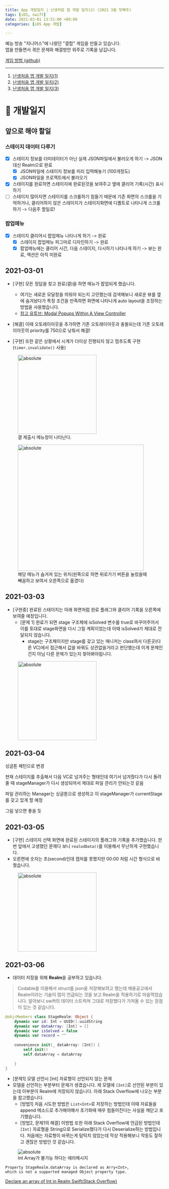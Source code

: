 ```yaml
---
title: App 개발일지 | 난생처음 앱 개발 일지(2) (2021 3월 첫째주)
tags: [iOS, swift]
date: 2021-03-01 13:51:00 +09:00
categories: [iOS App 개발]

---
```


예능 방송 "지니어스"에 나왔던 "결합" 게임을 만들고 있습니다.  
앱을 만들면서 겪은 문제와 해결방안 위주로 기록을 남깁니다.

[게임 방법 (github)](https://github.com/taelee42/gyeolhap#-how-to-play)

<!--more-->
---

1. [난생처음 앱 개발 일지(1)](https://taelee42.github.io/ios%20app%20%EA%B0%9C%EB%B0%9C/2021/02/24/gyeolhap.html)
1. [난생처음 앱 개발 일지(2)](https://taelee42.github.io/ios%20app%20%EA%B0%9C%EB%B0%9C/2021/03/01/gyeolhap.html)
1. [난생처음 앱 개발 일지(3)](https://taelee42.github.io/ios%20app%20%EA%B0%9C%EB%B0%9C/2021/03/08/gyeolhap.html)


# 🦊 개발일지


## 앞으로 해야 할일

### 스테이지 데이터 다루기

- [X] 스테이지 정보를 더미데이터가 아닌 실제 JSON파일에서 불러오게 하기 -> JSON대신 Realm으로 완료
  - [X] JSON파일에 스테이지 정보를 미리 입력해놓기 (100개정도)
  - [X] JSON파일을 프로젝트에서 불러오기
- [X] 스테이지를 완료하면 스테이지에 완료된것을 보여주고 옆에 클리어 기록(시간) 표시하기
- [ ] 스테이지 많아지면 스테이지를 스크롤하기 힘들기 때문에 기존 화면의 스크롤을 기억하거나, 클리어하지 않은 스테이지가 스테이지화면에 디폴트로 나타나게 스크롤하기 -> 다음주 할일로!

### 팝업메뉴
- [x] 스테이지 클리어시 팝업메뉴 나타나게 하기 -> 완료
  - [x] 스테이지 팝업메뉴 피그마로 디자인하기 -> 완료
  - [x] 팝업메뉴에는 클리어 시간, 다음 스테이지, 다시하기 나타나게 하기 -> 뷰는 완료, 액션은 아직 미완료

## 2021-03-01

- [구현] 모든 정답을 찾고 완료(결)을 하면 메뉴가 팝업되게 했습니다.
  - 여기는 새로운 모달창을 띄워야 되는지 고민했는데 검색해보니 새로운 뷰를 옆에 숨겨놨다가 특정 조건을 만족하면 화면에 나타나게 auto layout을 조정하는 방법을 사용했습니다.
  - [참고 유튜브: Modal Popups Within A View Controller](https://www.youtube.com/watch?v=k-GvIqh5Xcs)
- [해결] 이때 오토레이아웃을 추가하면 기존 오토레이아웃과 충돌되는데 기존 오토레이아웃의 priority를 750으로 낮춰서 해결!

- [구현] 또한 같은 상황에서 시계가 더이상 진행되지 않고 멈추도록 구현 (`timer.invalidate()` 사용)
<figure>
<img data-action="zoom" src='{{ "/assets/images/결합일지/3결제출시 메뉴 팝업.gif" | relative_url }}' width=250 alt='absolute'>
<figcaption>
결 제출시 메뉴창이 나타난다.
</figcaption>
</figure>

<figure>
<img data-action="zoom" src='{{ "/assets/images/결합일지/4메뉴가 숨겨져있는 위치.png" | relative_url }}' width=400 alt='absolute'>
<figcaption>
해당 메뉴가 숨겨져 있는 위치(왼쪽으로 하면 뒤로가기 버튼을 눌렀을때 빼꼼하고 보여서 오른쪽으로 옮겼다)
</figcaption>
</figure>

## 2021-03-03 

- [구현중] 완료된 스테이지는 아래 화면처럼 완료 플래그와 클리어 기록을 오른쪽에 보여줄 예정입니다.
  - [문제 1] 완료가 되면 stage 구조체에 isSolved 변수를 true로 바꾸어주어서 이를 토대로 stage화면을 다시 그릴 계획이었는데 이때 isSolved가 제대로 전달되지 않습니다.
    - stage는 구조체이지만 stage를 갖고 있는 매니저는 class여서 다른곳(다른 VC)에서 접근해서 값을 바꿔도 상관없을거라고 판단했는데 이게 문제인건지 아님 다른 문제가 있는지 찾아봐야됩니다.
<figure>
<img data-action="zoom" src='{{ "/assets/images/결합일지/5완료됐을때 스테이지 화면.png" | relative_url }}' width=250 alt='absolute'>
<figcaption>

</figcaption>
</figure>


## 2021-03-04

싱글톤 패턴으로 변경

현재 스테이지를 추출해서 다음 VC로 넘겨주는 형태인데
여기서 넘겨줬다가 다시 돌려줄 때 stageManager가 다시 생성되어서 제대로 파일 관리가 안되는것 같음

파일 관리하는 Manager는 싱글톤으로 생성하고 이 stageManager가 currentStage를 갖고 있게 할 예정

그림 넣으면 좋을 듯



## 2021-03-05

- [구현] 스테이지 선택 화면에 완료된 스테이지의 플래그와 기록을 추가했습니다. 한번 앞에서 고생했던 문제다 보니 `realodData()`를 이용해서 무난하게 구현했습니다.
- 오른편에 숫자는 초(second)인데 캡처를 못했지만 00:00 처럼 시간 형식으로 바꿨습니다.

<figure>
<img data-action="zoom" src='{{ "/assets/images/결합일지/6완료된 스테이지에 플래그와 기록 표시.png" | relative_url }}' width=250 alt='absolute'>
<figcaption>

</figcaption>
</figure>

## 2021-03-06

- 데이터 저장을 위해 **Realm**을 공부하고 있습니다.

>Codable을 이용해서 struct를 json을 저장해보려고 했는데 채용공고에서 Realm이라는 기술이 많이 언급되는 것을 보고 Realm을 적용하기로 마음먹었습니다. 알아보니 swift의 데이터 스트럭쳐 그대로 저장했다가 가져올 수 있는 장점이 있는 것 같습니다.



```swift
@objcMembers class StageRealm: Object {
    dynamic var id: Int = UUID().uuidString
    dynamic var dataArray: [Int] = []
    dynamic var isSolved = false
    dynamic var record = ""
    
    convenience init(_ dataArray: [Int]) {
        self.init()
        self.dataArray = dataArray
        
    }
}
```
- [문제1] 모델 선언시 [Int] 자료형이 선언되지 않는 문제
- 모델을 선언하는 부분부터 문제가 생겼습니다.  제 모델에 `[Int]`로 선언된 부분이 있는데 이부분이 Realm에 저장되지 않습니다. 아래 Stack Overflow에 나오는 부분을 참고했습니다. 
  - [방법1] 처음 시도한 방법은 `List<Int>`로 저장하는 방법인데 이때 자료들을 append 메소드로 추가해야해서 초기화때 매우 힘들어진다는 사실을 깨닫고 포기했습니다.
  - [방법2, 문제1의 해결] 이방법 또한 아래 Stack Overflow에 언급된 방법인데 `[Int]` 자료형을 String으로 Serialize했다가 다시 Deserialize하는 방법입니다. 처음에는 자료형이 바뀌는게 탐탁치 않았는데 막상 적용해보니 작동도 잘하고 괜찮은 방법인 것 같습니다.
<figure>
<img data-action="zoom" src='{{ "/assets/images/결합일지/7arrayint불가능 에러 메세지.png" | relative_url }}'  alt='absolute'>
<figcaption>
Int Array가 불가능 하다는 에러메시지
</figcaption>
</figure>

```plain
Property StageRealm.dataArray is declared as Arry<Int>, 
which is not a supported managed Object property type.
```

[Declare an array of Int in Realm Swift(Stack Overflow)](https://stackoverflow.com/questions/35232373/declare-an-array-of-int-in-realm-swift)

